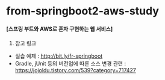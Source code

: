 # from-springboot2-aws-study

#### [스프링 부트와 AWS로 혼자 구현하는 웹 서비스]

1. 참고 링크
* 실습 예제 : http://bit.ly/fr-springboot
* Gradle, jUnit 등의 버전업에 따른 소스 변경 관련 : https://jojoldu.tistory.com/539?category=717427


